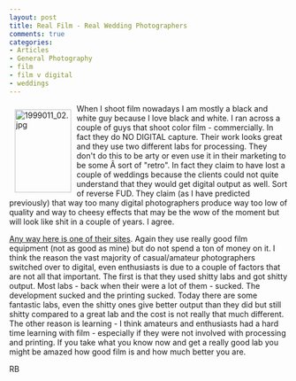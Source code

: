 ```yaml
---
layout: post
title: Real Film - Real Wedding Photographers
comments: true
categories:
- Articles
- General Photography
- film
- film v digital
- weddings
---
```

<a rel="lightbox" href="/wp-content/uploads/2009/10/1999011_02.jpg"><img title="1999011_02.jpg" src="/wp-content/uploads/2009/10/.thumbs/.1999011_02.jpg" border="0" alt="1999011_02.jpg" hspace="10" vspace="10" width="102" height="150" align="left" /></a>When I shoot film nowadays I am mostly a black and white guy because I love black and white. I ran across a couple of guys that shoot color film - commercially. In fact they do NO DIGITAL capture. Their work looks great and they use two different labs for processing. They don't do this to be arty or even use it in their marketing to be some Â sort of "retro". In fact they claim to have lost a couple of weddings because the clients could not quite understand that they would get digital output as well. Sort of reverse FUD. They claim (as I have predicted previously) that way too many digital photographers produce way too low of quality and way to cheesy effects that may be the wow of the moment but will look like shit in a couple of years. I agree.

<a href="http://www.twinlenslife.com/search?q=film+digital">Any way here is one of their sites</a>. Again they use really good film equipment (not as good as mine) but do not spend a ton of money on it. I think the reason the vast majority of casual/amateur photographers switched over to digital, even enthusiasts is due to a couple of factors that are not all that important. The first is that they used shitty labs and got shitty output. Most labs - back when their were a lot of them - sucked. The development sucked and the printing sucked. Today there are some fantastic labs, even the shitty ones give better output than they did but still shitty compared to a great lab and the cost is not really that much different. The other reason is learning - I think amateurs and enthusiasts had a hard time learning with film - especially if they were not involved with processing and printing. If you take what you know now and get a really good lab you might be amazed how good film is and how much better you are.

RB